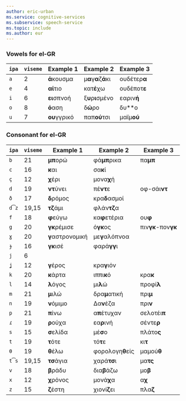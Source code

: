 ```yaml
---
author: eric-urban
ms.service: cognitive-services
ms.subservice: speech-service
ms.topic: include
ms.author: eur
---
```


### Vowels for el-GR

| `ipa` | `viseme` | Example 1        | Example 2            | Example 3           |
|-------|----------|------------------|----------------------|---------------------|
| `a`   | 2        | **ά**κουσμα      | μ**α**γ**α**ζ**ά**κι | ουδέτερ**α**        |
| `e`   | 4        | **αί**τιο        | κατ**έ**χω           | ουδέποτ**ε**        |
| `i`   | 6        | **ει**σπνοή      | ξ**υ**ρ**ι**σμένο    | εαριν**ή**          |
| `o`   | 8        | **ό**αση         | δ**ώ**ρο             | δυ**ο               |
| `u`   | 7        | **ου**γγρικό     | παπ**ού**τσι         | μαϊμ**ού**          |

### Consonant for el-GR

| `ipa` | `viseme` | Example 1        | Example 2            | Example 3           |
|-------|----------|------------------|----------------------|---------------------|
| `b`   | 21       | **μπ**ορώ        | φά**μπ**ρικα         | πα**μπ**            |
| `c`   | 16       | **κ**αι          | σα**κ**ί             |                     |
| `ç`   | 12       | **χ**έρι         | μονα**χ**ή           |                     |
| `d`   | 19       | **ντ**ύνει       | πέ**ντ**ε            | οφ-σάι**ντ**        |
| `ð`   | 17       | **δ**ρόμος       | κρα**δ**ασμοί        |                     |
| `d͡z` | 19,15    | **τζ**άμι        | φλάν**τζ**α          |                     |
| `f`   | 18       | **φ**εύγω        | κα**φ**ετέρια        | ου**φ**             |
| `g`   | 20       | **γκ**ρέμισε     | ό**γκ**ος            | πιν**γκ**-πον**γκ** |
| `ɣ`   | 20       | **γ**αστρονομική | με**γ**αλόπνοα       |                     |
| `ɟ`   | 16       | **γκ**ισέ        | φαρά**γγ**ι          |                     |
| `j`   | 6        |                  |                      |                     |
| `ʝ`   | 12       | **γ**έρος        | κρα**γ**ιόν          |                     |
| `k`   | 20       | **κ**άρτα        | ιππι**κ**ό           | κρα**κ**            |
| `l`   | 14       | **λ**όγος        | μι**λ**ώ             | προφί**λ**          |
| `m`   | 21       | **μ**ιλώ         | δρα**μ**ατική        | πρι**μ**            |
| `n`   | 19       | **ν**όμιμο       | Δα**ν**έζα           | πρι**ν**            |
| `p`   | 21       | **π**ίνω         | α**π**έτυχαν         | σελοτέι**π**        |
| `ɾ`   | 19       | **ρ**ούχα        | εα**ρ**ινή           | σέντε**ρ**          |
| `s`   | 15       | **σ**ελίδα       | μέ**σ**ο             | πλάτο**ς**          |
| `t`   | 19       | **τ**ότε         | τό**τ**ε             | κι**τ**             |
| `θ`   | 19       | **θ**έλω         | φορολογη**θ**είς     | μαμού**θ**          |
| `t͡s` | 19,15    | **τσ**άγια       | χαρά**τσ**ι          | μα**τς**            |
| `v`   | 18       | **β**ράδυ        | δια**β**άζω          | μο**β**             |
| `x`   | 12       | **χ**ρόνος       | μονά**χ**α           | α**χ**              |
| `z`   | 15       | **ζ**έστη        | χιονί**ζ**ει         | πλα**ζ**            |